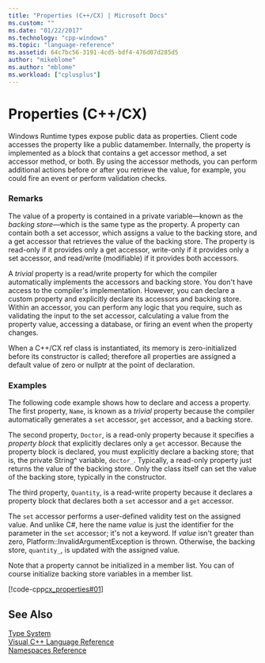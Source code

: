```yaml
---
title: "Properties (C++/CX) | Microsoft Docs"
ms.custom: ""
ms.date: "01/22/2017"
ms.technology: "cpp-windows"
ms.topic: "language-reference"
ms.assetid: 64c7bc56-3191-4cd5-bdf4-476d07d285d5
author: "mikeblome"
ms.author: "mblome"
ms.workload: ["cplusplus"]
---
```

# Properties (C++/CX)

Windows Runtime types expose public data as properties. Client code accesses the property like a public datamember. Internally, the property is implemented as a block that contains a get accessor method, a set accessor method, or both. By using the accessor methods, you can perform additional actions before or after you retrieve the value, for example, you could fire an event or perform validation checks.

### Remarks

The value of a property is contained in a private variable—known as the *backing store*—which is the same type as the property. A property can contain both a set accessor, which assigns a value to the backing store, and a get accessor that retrieves the value of the backing store. The property is read-only if it provides only a get accessor, write-only if it provides only a set accessor, and read/write (modifiable) if it provides both accessors.

A *trivial* property is a read/write property for which the compiler automatically implements the accessors and backing store. You don't have access to the compiler's implementation. However, you can declare a custom property and explicitly declare its accessors and backing store. Within an accessor, you can perform any logic that you require, such as validating the input to the set accessor, calculating a value from the property value, accessing a database, or firing an event when the property changes.

When a C++/CX ref class is instantiated, its memory is zero-initialized before its constructor is called; therefore all properties are assigned a default value of zero or nullptr at the point of declaration.

### Examples

The following code example shows how to declare and access a property. The first property, `Name`, is known as a *trivial* property because the compiler automatically generates a `set` accessor, `get` accessor, and a backing store.

The second property, `Doctor`, is a read-only property because it specifies a *property block* that explicitly declares only a `get` accessor. Because the property block is declared, you must explicitly declare a backing store; that is, the private String^ variable, `doctor_`. Typically, a read-only property just returns the value of the backing store. Only the class itself can set the value of the backing store, typically in the constructor.

The third property, `Quantity`, is a read-write property because it declares a property block that declares both a `set` accessor and a `get` accessor.

The `set` accessor performs a user-defined validity test on the assigned value. And unlike C#, here the name *value* is just the identifier for the parameter in the `set` accessor; it's not a keyword. If *value* isn't greater than zero, Platform::InvalidArgumentException is thrown. Otherwise, the backing store, `quantity_`, is updated with the assigned value.

Note that a property cannot be initialized in a member list. You can of course initialize backing store variables in a member list.

[!code-cpp[cx_properties#01](../cppcx/codesnippet/CPP/cx_properties/class1.h#01)]

## See Also

[Type System](../cppcx/type-system-c-cx.md)<br/>
[Visual C++ Language Reference](../cppcx/visual-c-language-reference-c-cx.md)<br/>
[Namespaces Reference](../cppcx/namespaces-reference-c-cx.md)